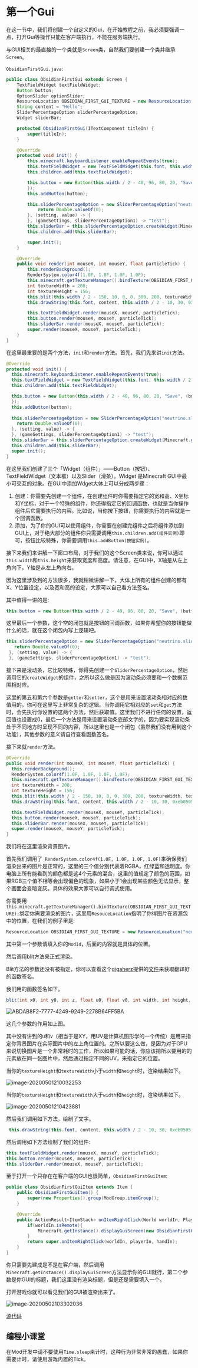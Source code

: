 # 第一个Gui

在这一节中，我们将创建一个自定义的Gui，在开始教程之前，我必须要强调一点，打开Gui等操作只能在客户端执行，不能在服务端执行。

与GUI相关的最直接的一个类就是`Screen`类，自然我们要创建一个类并继承`Screen`。

`ObsidianFirstGui.java`:

```java
public class ObsidianFirstGui extends Screen {
    TextFieldWidget textFieldWidget;
    Button button;
    OptionSlider optionSlider;
    ResourceLocation OBSIDIAN_FIRST_GUI_TEXTURE = new ResourceLocation("neutrino", "textures/gui/first_gui.png");
    String content = "Hello";
    SliderPercentageOption sliderPercentageOption;
    Widget sliderBar;

    protected ObsidianFirstGui(ITextComponent titleIn) {
        super(titleIn);
    }

    @Override
    protected void init() {
        this.minecraft.keyboardListener.enableRepeatEvents(true);
        this.textFieldWidget = new TextFieldWidget(this.font, this.width / 2 - 100, 66, 200, 20, "Context");
        this.children.add(this.textFieldWidget);

        this.button = new Button(this.width / 2 - 40, 96, 80, 20, "Save", (button) -> {
        });
        this.addButton(button);

        this.sliderPercentageOption = new SliderPercentageOption("neutrino.sliderbar", 5, 100, 5, (setting) -> {
            return Double.valueOf(0);
        }, (setting, value) -> {
        }, (gameSettings, sliderPercentageOption1) -> "test");
        this.sliderBar = this.sliderPercentageOption.createWidget(Minecraft.getInstance().gameSettings, this.width / 2 - 100, 120, 200);
        this.children.add(this.sliderBar);

        super.init();
    }

    @Override
    public void render(int mouseX, int mouseY, float particleTick) {
        this.renderBackground();
        RenderSystem.color4f(1.0F, 1.0F, 1.0F, 1.0F);
        this.minecraft.getTextureManager().bindTexture(OBSIDIAN_FIRST_GUI_TEXTURE);
        int textureWidth = 208;
        int textureHeight = 156;
        this.blit(this.width / 2 - 150, 10, 0, 0, 300, 200, textureWidth, textureHeight);
        this.drawString(this.font, content, this.width / 2 - 10, 30, 0xeb0505);

        this.textFieldWidget.render(mouseX, mouseY, particleTick);
        this.button.render(mouseX, mouseY, particleTick);
        this.sliderBar.render(mouseX, mouseY, particleTick);
        super.render(mouseX, mouseY, particleTick);
    }
}
```

在这里最重要的是两个方法，`init`和`render`方法。首先，我们先来讲`init`方法。

```java
@Override
protected void init() {
  this.minecraft.keyboardListener.enableRepeatEvents(true);
  this.textFieldWidget = new TextFieldWidget(this.font, this.width / 2 - 100, 66, 200, 20, "Context");
  this.children.add(this.textFieldWidget);

  this.button = new Button(this.width / 2 - 40, 96, 80, 20, "Save", (button) -> {
  });
  this.addButton(button);
  
  this.sliderPercentageOption = new SliderPercentageOption("neutrino.sliderbar", 5, 100, 5, (setting) -> {
    return Double.valueOf(0);
  }, (setting, value) -> {
  }, (gameSettings, sliderPercentageOption1) -> "test");
  this.sliderBar = this.sliderPercentageOption.createWidget(Minecraft.getInstance().gameSettings, this.width / 2 - 100, 120, 200);
  this.children.add(this.sliderBar);
  super.init();
}
```

在这里我们创建了三个「Widget（组件）」——Button（按钮）、TextFieldWidget（文本框）以及Slider（滑条）。Widget 是Minecraft GUI中最小可交互的对象。在GUI中添加Wdget大体上可以分成两步骤：

1. 创建：你需要先创建一个组件，在创建组件时你需要指定它的宽和高、X坐标和Y坐标，对于一个特殊的组件，你还得指定它的回调函数，也就是当你操作组件后它需要执行的内容。比如说，当你按下按钮，你需要执行的内容就是一个回调函数。
2. 添加，为了你的GUI可以使用组件，你需要在创建完组件之后将组件添加到GUI上，对于绝大部分的组件你只需要调用`this.children.add(组件实例)`即可，按钮比较特殊，你需要调用`this.addButton(按钮实例)`。

接下来我们来讲解一下窗口布局，对于我们的这个Screen类来说，你可以通过`this.width`和`this.height`来获取宽度和高度。请注意，在GUI中，X轴是从左上角向下，Y轴是从左上角向右。

因为这里涉及到的方法很多，我就稍微讲解一下，大体上所有的组件创建的都有X、Y位置设定，以及宽和高的设定，大家可以自己看方法签名。

其中值得一讲的是:

```java
this.button = new Button(this.width / 2 - 40, 96, 80, 20, "Save", (button) -> {});
```

这里最后一个参数，这个空的闭包就是按钮的回调函数，如果你希望你的按钮能做什么的话，就在这个闭包内写上逻辑吧。

 ```java
this.sliderPercentageOption = new SliderPercentageOption("neutrino.sliderbar", 5, 100, 5, (setting) -> {
    return Double.valueOf(0);
  }, (setting, value) -> {
  }, (gameSettings, sliderPercentageOption1) -> "test");
 ```

接下来是滚动条，它比较特殊，你得先创建一个`SliderPercentageOption`，然后调用它的`createWidget`的组件，之所以这么做是因为滚动条必须要和一个数据范围相对应。

这里的第五和第六个参数是`getter`和`setter`，这个是用来设置滚动条相对应的数值用的，你可在这里写上非常复杂的逻辑。当你调用它相对应的`set`和`get`方法时，会先执行你设置的这两个方法，然后获取值。这里我们不进行任何的设置，返回值也设置成0，最后一个方法是用来设置滚动条底部文字的，因为要实现滚动条处于不同地方时呈现不同的内容，所以这里也是一个闭包（虽然我们没有用到这个功能），其他参数的意义请自行查看函数签名。

接下来就`render`方法。

```java
@Override
public void render(int mouseX, int mouseY, float particleTick) {
  this.renderBackground();
  RenderSystem.color4f(1.0F, 1.0F, 1.0F, 1.0F);
  this.minecraft.getTextureManager().bindTexture(OBSIDIAN_FIRST_GUI_TEXTURE);
  int textureWidth = 208;
  int textureHeight = 156;
  this.blit(this.width / 2 - 150, 10, 0, 0, 300, 200, textureWidth, textureHeight);
  this.drawString(this.font, content, this.width / 2 - 10, 30, 0xeb0505);

  this.textFieldWidget.render(mouseX, mouseY, particleTick);
  this.button.render(mouseX, mouseY, particleTick);
  this.sliderBar.render(mouseX, mouseY, particleTick);
  super.render(mouseX, mouseY, particleTick);
}
```

我们将在这里渲染背景图片。

首先我们调用了` RenderSystem.color4f(1.0F, 1.0F, 1.0F, 1.0F)`来确保我们渲染出来的图片是正常的，这里的三个值分别代表着RGBA，红绿蓝和透明度。你电脑上所有能看到的颜色都是这4个元素的混合，这里的值规定了颜色的范围，如果RGB三个值不相等会出现偏色的现象，如果小于1会出现某些颜色无法显示，整个画面会变暗变灰。具体的效果大家可以自行调式使用。

你需要用`this.minecraft.getTextureManager().bindTexture(OBSIDIAN_FIRST_GUI_TEXTURE);`绑定你需要渲染的图片，这里用`ResouceLocation`指明了你得图片在资源包中的位置，在我们的例子里是:

```java
ResourceLocation OBSIDIAN_FIRST_GUI_TEXTURE = new ResourceLocation("neutrino", "textures/gui/first_gui.png");
```

其中第一个参数请填入你的`ModId`，后面的内容就是具体的位置。

然后调用blit方法来正式渲染。

Blit方法的参数还没有被指定，你可以查看这个[gigaherz](https://gist.github.com/gigaherz)提供的[文件](https://gist.github.com/gigaherz/f61fe604f38e27afad4d1553bc6cf311)来获取翻译好的函数签名。

我们用的函数签名如下。

```java
blit(int x0, int y0, int z, float u0, float v0, int width, int height, int textureHeight, int textureWidth)
```

![ABDAB8F2-7777-4249-9249-2278B64FF5BA](firstgui.assets/ABDAB8F2-7777-4249-9249-2278B64FF5BA.jpeg)

这几个参数的作用如上图。

其中没有讲到的`U`和`V`（相当于是XY，用UV是计算机图形学的一个传统）是用来指定你背景图片在实际图片中的左上角位置的。之所以要这么做，是因为对于GPU来说切换图片是一个非常耗时的工作，所以如果可能的话，你应该把所以要用的的元素放在同一张图片中，然后通过指定不同的UV，来指定它的位置。

当你的`textureHeight`和`textureWidth`小于`width`和`height`时，渲染结果如下。

![image-20200501210032253](./firstgui.assets/image-20200501210032253.png)

当你的`textureHeight`和`textureWidth`大于`width`和`height`时，渲染结果如下。

![image-20200501210423881](firstgui.assets/image-20200501210423881.png)

然后我们调用如下方法，绘制了文字。

```java
 this.drawString(this.font, content, this.width / 2 - 10, 30, 0xeb0505);
```

然后调用如下方法绘制了我们的组件:

```java
this.textFieldWidget.render(mouseX, mouseY, particleTick);
this.button.render(mouseX, mouseY, particleTick);
this.sliderBar.render(mouseX, mouseY, particleTick);
```

至于打开一个只存在在客户端的GUI也很简单，`ObsidianFirstGuiItem`:

```java
public class ObsidianFirstGuiItem extends Item {
    public ObsidianFirstGuiItem() {
        super(new Properties().group(ModGroup.itemGroup));
    }

    @Override
    public ActionResult<ItemStack> onItemRightClick(World worldIn, PlayerEntity playerIn, Hand handIn) {
        if(worldIn.isRemote){
            Minecraft.getInstance().displayGuiScreen(new ObsidianFirstGui(new StringTextComponent("test")));
        }
        return super.onItemRightClick(worldIn, playerIn, handIn);
    }
}
```

你只需要先建成是不是在客户端，然后调用`Minecraft.getInstance().displayGuiScreen`方法显示你的GUI就行，第二个参数是你GUI的标题，我们这里没有渲染标题，但是还是需要填入一个。

打开游戏你就可以看见我们的GUI被渲染出来了。

![image-20200502103302036](firstgui.assets/image-20200502103302036.png)

[源代码](https://github.com/FledgeXu/NeutrinoSourceCode/tree/master/src/main/java/com/tutorial/neutrino/first_gui)

## 编程小课堂

在Mod开发中请不要使用`Time.sleep`来计时，这种行为非常非常的愚蠢，如果你需要计时，请使用游戏内置的Tick。